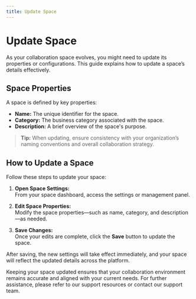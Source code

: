 ```yaml
---
title: Update Space
---
```


# Update Space

As your collaboration space evolves, you might need to update its properties or configurations. This guide explains how to update a space’s details effectively.

## Space Properties

A space is defined by key properties:
- **Name:** The unique identifier for the space.
- **Category:** The business category associated with the space.
- **Description:** A brief overview of the space's purpose.

> **Tip:** When updating, ensure consistency with your organization’s naming conventions and overall collaboration strategy.

## How to Update a Space

Follow these steps to update your space:

1. **Open Space Settings:**  
   From your space dashboard, access the settings or management panel.

2. **Edit Space Properties:**  
   Modify the space properties—such as name, category, and description—as needed.

3. **Save Changes:**  
   Once your edits are complete, click the **Save** button to update the space.

After saving, the new settings will take effect immediately, and your space will reflect the updated details across the platform.


Keeping your space updated ensures that your collaboration environment remains accurate and aligned with your current needs. For further assistance, please refer to our support resources or contact our support team.
